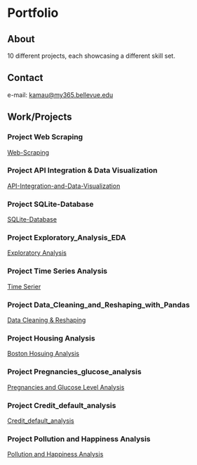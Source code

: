 # Portfolio 


## About
10 different projects, each showcasing a different skill set.

## Contact
e-mail: kamau@my365.bellevue.edu

## Work/Projects  

### Project Web Scraping
  [Web-Scraping](https://kau0713.github.io/Web-Scraping/)
  
### Project API Integration & Data Visualization
  [API-Integration-and-Data-Visualization](https://kau0713.github.io/API-Integration-and-Data-Visualization/)

### Project SQLite-Database
  [SQLite-Database](https://kau0713.github.io/SQLite-Database/)

### Project Exploratory_Analysis_EDA
  [Exploratory Analysis](https://kau0713.github.io/Exploratory_Analysis_EDA/)

### Project Time Series Analysis
  [Time Serier](https://kau0713.github.io/Time_Series_Analysis/)

### Project Data_Cleaning_and_Reshaping_with_Pandas
  [Data Cleaning & Reshaping](https://kau0713.github.io/Data_Cleaning_and_Reshaping_with_Pandas/)

### Project Housing Analysis
  [Boston Hosuing Analysis](https://kau0713.github.io/Boston-Housing-Analysis/)

### Project Pregnancies_glucose_analysis
  [Pregnancies and Glucose Level Analysis](https://kau0713.github.io/pregnancies_glucose_analysis/)

### Project Credit_default_analysis
  [Credit_default_analysis](https://kau0713.github.io/credit_default_analysis/)

### Project Pollution and Happiness Analysis
  [Pollution and Happiness Analysis](https://kau0713.github.io/pollution_happiness_analysis/)
